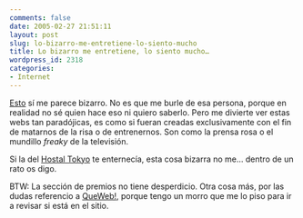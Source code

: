 ```yaml
---
comments: false
date: 2005-02-27 21:51:11
layout: post
slug: lo-bizarro-me-entretiene-lo-siento-mucho
title: Lo bizarro me entretiene, lo siento mucho…
wordpress_id: 2318
categories:
- Internet
---
```


[Esto](http://www.murciaregion.com/claudiosalinas/index.htm) sí me parece bizarro. No es que me burle de esa persona, porque en realidad no sé quien hace eso ni quiero saberlo. Pero me divierte ver estas webs tan paradójicas, es como si fueran creadas exclusivamente con el fin de matarnos de la risa o de entrenernos. Son como la prensa rosa o el mundillo _freaky_ de la televisión.





Si la del [Hostal Tokyo](http://www.minid.net/archivos/categorias/curiosidades/ese_hostal_es_un_cachondeo_2.php) te enternecía, esta cosa bizarra no me… dentro de un rato os digo.





BTW: La sección de premios no tiene desperdicio. Otra cosa más, por las dudas referencio a [QueWeb!](http://www.queweb.org), porque tengo un morro que me lo piso para ir a revisar si está en el sitio.




 

